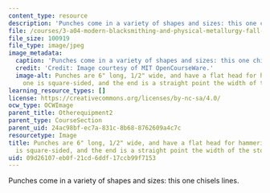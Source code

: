 ```yaml
---
content_type: resource
description: 'Punches come in a variety of shapes and sizes: this one chisels lines.'
file: /courses/3-a04-modern-blacksmithing-and-physical-metallurgy-fall-2008/09d26107eb0f21cd6ddf17ccb99f7153_041.jpg
file_size: 100919
file_type: image/jpeg
image_metadata:
  caption: 'Punches come in a variety of shapes and sizes: this one chisels lines.'
  credit: 'Credit: Image courtesy of MIT OpenCourseWare.'
  image-alt: Punches are 6" long, 1/2" wide, and have a flat head for hammering. This
    one is square-sided, and the end is a straight point the width of the stock.
learning_resource_types: []
license: https://creativecommons.org/licenses/by-nc-sa/4.0/
ocw_type: OCWImage
parent_title: Otherequipment2
parent_type: CourseSection
parent_uid: 24ac98bf-ec7a-831c-8b68-8762609a4c7c
resourcetype: Image
title: Punches are 6" long, 1/2" wide, and have a flat head for hammering. This one
  is square-sided, and the end is a straight point the width of the stock
uid: 09d26107-eb0f-21cd-6ddf-17ccb99f7153
---
```

Punches come in a variety of shapes and sizes: this one chisels lines.